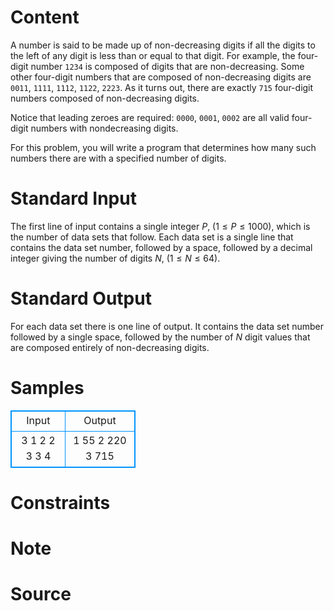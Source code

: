 
# Content

A number is said to be made up of non-decreasing digits if all the digits to the left of any digit is less than or equal to that digit. For example, the four-digit number `1234` is composed of digits that are non-decreasing. Some other four-digit numbers that are composed of non-decreasing digits are `0011`, `1111`, `1112`, `1122`, `2223`. As it turns out, there are exactly `715` four-digit numbers composed of non-decreasing digits.

Notice that leading zeroes are required: `0000`, `0001`, `0002` are all valid four-digit numbers with nondecreasing digits. 

For this problem, you will write a program that determines how many such numbers there are with a specified number of digits.

# Standard Input

The first line of input contains a single integer $P$, ($1\leq P\leq 1000$), which is the number of data sets that follow. Each data set is a single line that contains the data set number, followed by a space, followed by a decimal integer giving the number of digits $N$, ($1\leq N\leq 64$).

# Standard Output

For each data set there is one line of output. It contains the data set number followed by a single space, followed by the number of $N$ digit values that are composed entirely of non-decreasing digits.

# Samples

<style>
        table,table tr th, table tr td { border:1px solid #0094ff; }
        table { width: 200px; min-height: 25px; line-height: 25px; text-align: center; border-collapse: collapse;}   
    </style>
<table>
	<tr>
		<td>Input</td>
		<td>Output</td>
	</tr>
<tr><td>3
1 2
2 3
3 4</td><td>1 55
2 220
3 715</td></tr></table>


# Constraints



# Note



# Source



